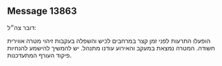 ## Message 13863

דובר צה״ל: 

הופעלו התרעות לפני זמן קצר במרחבים לכיש והשפלה בעקבות זיהוי מטרה אווירית חשודה. המטרה נמצאת במעקב והאירוע עודנו מתנהל.
יש להמשיך להישמע להנחיות פיקוד העורף המתעדכנות.


